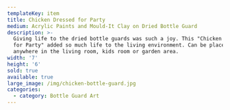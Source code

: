 ```yaml
---
templateKey: item
title: Chicken Dressed for Party
medium: Acrylic Paints and Mould-It Clay on Dried Bottle Guard
description: >-
  Giving life to the dried bottle guards was such a joy. This "Chicken Dressed
  for Party" added so much life to the living environment. Can be placed
  anywhere in the living room, kids room or garden area. 
width: '7'
height: '6'
sold: true
available: true
large_image: /img/chicken-bottle-guard.jpg
categories:
  - category: Bottle Guard Art
---
```



